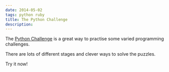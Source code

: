 ```yaml
---
date: 2014-05-02
tags: python ruby
title: The Python Challenge
description:
---
```


The [Python Challenge](http://www.pythonchallenge.com) is a great way to practise some varied programming challenges.

There are lots of different stages and clever ways to solve the puzzles.

Try it now!
